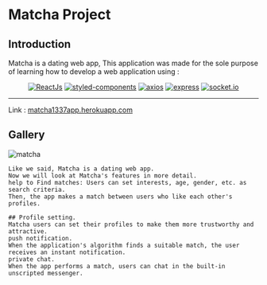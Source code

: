 # Matcha Project

##  Introduction

Matcha is a dating web app, 
This application was made for the sole purpose of learning how to develop a web application using :

<p align="center">
	<a href="https://reactjs.org"><img src="https://img.shields.io/badge/React Js-17.0.2-D0008F.svg" alt="ReactJs"></a>
    <a href=""><img src="https://img.shields.io/badge/styled components-5.3.3-D0008F.svg" alt=" styled-components"></a>
    <a href=""><img src="https://img.shields.io/badge/axios-0.24.0-D0008F.svg" alt="axios"></a>
    <a href=""><img src="https://img.shields.io/badge/express-4.17.2-D0008F.svg" alt="express"></a>
	<a href="https://reactjs.org"><img src="https://img.shields.io/badge/socket.io-4.5.0-D0008F.svg" alt="socket.io"></a>
</p>

<hr />

Link : [matcha1337app.herokuapp.com](matcha1337app.herokuapp.com)

<!-- ```
Create your one or test with:
````
### Account for the test
| userName        | Password    |
| --------------- | ----------- |
| Adam            | Test@123456 |
| aurora          | Test@123456 |

## ⚠ Warnings
The hosting service Heroku may have a certain delay (~ 1 min) for uploading the application so the loading of the website may have a certain delay.  -->
## Gallery

![matcha](./matcha-screenshot/Webp.net-gifmaker.gif)

```
Like we said, Matcha is a dating web app.
Now we will look at Matcha's features in more detail.
help to Find matches: Users can set interests, age, gender, etc. as search criteria. 
Then, the app makes a match between users who like each other's profiles.

## Profile setting.
Matcha users can set their profiles to make them more trustworthy and attractive.
push notification. 
When the application's algorithm finds a suitable match, the user receives an instant notification.
private chat. 
When the app performs a match, users can chat in the built-in unscripted messenger.
```

<!--
In the project directory, you can run:
### `npm start`

Runs the app in the development mode.\
Open [http://localhost:3000](http://localhost:3000) to view it in your browser.
 -->
